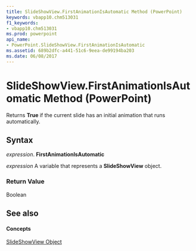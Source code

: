 ```yaml
---
title: SlideShowView.FirstAnimationIsAutomatic Method (PowerPoint)
keywords: vbapp10.chm513031
f1_keywords:
- vbapp10.chm513031
ms.prod: powerpoint
api_name:
- PowerPoint.SlideShowView.FirstAnimationIsAutomatic
ms.assetid: 689b2dfc-a441-51c6-9eea-de99194ba203
ms.date: 06/08/2017
---
```



# SlideShowView.FirstAnimationIsAutomatic Method (PowerPoint)

Returns  **True** if the current slide has an initial animation that runs automatically.


## Syntax

 _expression_. **FirstAnimationIsAutomatic**

 _expression_ A variable that represents a **SlideShowView** object.


### Return Value

Boolean


## See also


#### Concepts


[SlideShowView Object](slideshowview-object-powerpoint.md)

